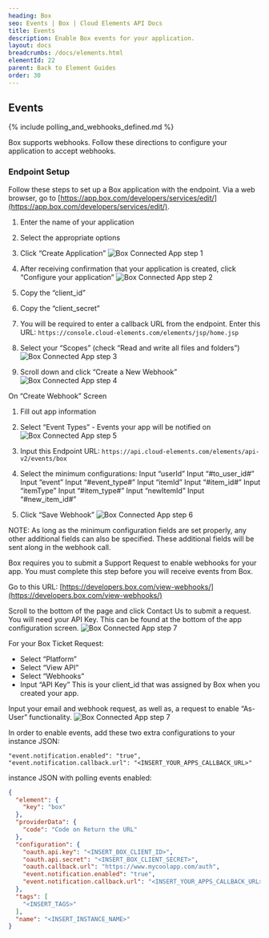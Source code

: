 ```yaml
---
heading: Box
seo: Events | Box | Cloud Elements API Docs
title: Events
description: Enable Box events for your application.
layout: docs
breadcrumbs: /docs/elements.html
elementId: 22
parent: Back to Element Guides
order: 30
---
```


## Events

{% include polling_and_webhooks_defined.md %}

Box supports webhooks.  Follow these directions to configure your application to accept webhooks.

### Endpoint Setup

Follow these steps to set up a Box application with the endpoint.
Via a web browser, go to  [https://app.box.com/developers/services/edit/](https://app.box.com/developers/services/edit/).

1. Enter the name of your application

2. Select the appropriate options

3. Click “Create Application”
![Box Connected App step 1](http://cloud-elements.com/wp-content/uploads/2014/08/BoxAPI1.png)

4. After receiving confirmation that your application is created, click “Configure your application”
![Box Connected App step 2](http://cloud-elements.com/wp-content/uploads/2014/08/BoxAPI2.png)

5. Copy the “client_id”

6. Copy the “client_secret”

7. You will be required to enter a callback URL from the endpoint. Enter this URL: `https://console.cloud-elements.com/elements/jsp/home.jsp`

8. Select your “Scopes” (check “Read and write all files and folders”)
![Box Connected App step 3](http://cloud-elements.com/wp-content/uploads/2014/08/BoxAPI31.png)

9. Scroll down and click “Create a New Webhook”
![Box Connected App step 4](http://cloud-elements.com/wp-content/uploads/2014/08/BoxCreateWebhook.png)

On “Create Webhook” Screen

1. Fill out app information

2. Select “Event Types” - Events your app will be notified on
![Box Connected App step 5](http://cloud-elements.com/wp-content/uploads/2014/08/BoxNameWebhook.png)

3. Input this Endpoint URL: `https://api.cloud-elements.com/elements/api-v2/events/box`

4. Select the minimum configurations:
Input “userId” Input “#to_user_id#”
Input “event” Input “#event_type#”
Input “itemId” Input “#item_id#”
Input “itemType” Input “#item_type#”
Input “newItemId” Input “#new_item_id#”

5. Click “Save Webhook”
![Box Connected App step 6](http://cloud-elements.com/wp-content/uploads/2014/08/BoxCreateWebhookMinimumConfigs.png)

NOTE: As long as the minimum configuration fields are set properly, any other additional fields can also be specified. These additional fields will be sent along in the webhook call.

Box requires you to submit a Support Request to enable webhooks for your app. You must complete this step before you will receive events from Box.

Go to this URL: [https://developers.box.com/view-webhooks/](https://developers.box.com/view-webhooks/)

Scroll to the bottom of the page and click Contact Us to submit a request. You will need your API Key. This can be found at the bottom of the app configuration screen.
![Box Connected App step 7](http://cloud-elements.com/wp-content/uploads/2015/01/BoxContactUs.png)

For your Box Ticket Request:

* Select “Platform”
* Select “View API”
* Select “Webhooks”
* Input “API Key” This is your client_id that was assigned by Box when you created your app.

Input your email and webhook request, as well as, a request to enable “As-User” functionality.
![Box Connected App step 7](http://cloud-elements.com/wp-content/uploads/2014/08/BoxContactUs2.png)

In order to enable events, add these two extra configurations to your instance JSON:

```
"event.notification.enabled": "true",
"event.notification.callback.url": "<INSERT_YOUR_APPS_CALLBACK_URL>"
```

instance JSON with polling events enabled:

```json
{
  "element": {
    "key": "box"
  },
  "providerData": {
    "code": "Code on Return the URL"
  },
  "configuration": {
    "oauth.api.key": "<INSERT_BOX_CLIENT_ID>",
    "oauth.api.secret": "<INSERT_BOX_CLIENT_SECRET>",
    "oauth.callback.url": "https://www.mycoolapp.com/auth",
    "event.notification.enabled": "true",
    "event.notification.callback.url": "<INSERT_YOUR_APPS_CALLBACK_URL>"
  },
  "tags": [
    "<INSERT_TAGS>"
  ],
  "name": "<INSERT_INSTANCE_NAME>"
}
```

